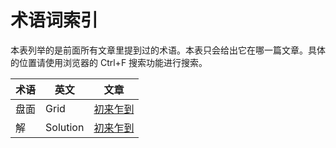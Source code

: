 # 术语词索引

本表列举的是前面所有文章里提到过的术语。本表只会给出它在哪一篇文章。具体的位置请使用浏览器的 Ctrl+F 搜索功能进行搜索。

| 术语 | 英文       | 文章          |
| -- | -------- | ----------- |
| 盘面 | Grid     | [初来乍到](../) |
| 解  | Solution | [初来乍到](../) |

